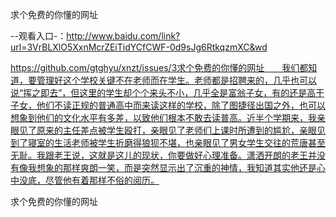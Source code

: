 求个免费的你懂的网址

--观看入口-：http://www.baidu.com/link?url=3VrBLXlO5XxnMcrZEiTidYCfCWF-0d9sJg6RtkqzmXC&wd

https://github.com/gtghyu/xnzt/issues/3求个免费的你懂的网址　　我们都知道，要管理好这个学校关键不在老师而在学生。老师都是招聘来的，几乎也可以说“挥之即去”，但这里的学生却个个来头不小，几乎全是富翁子女，有的还是高干子女，他们不读正规的普通高中而来读这样的学校，除了图捷径出国之外，也可以想象到他们的文化水平有多差，以致他们根本不敢去读普高。近半个学期来，我亲眼见了原来的主任差点被学生殴打，亲眼见了老师们上课时所遭到的尴尬，亲眼见到了寝室的生活老师被学生折磨得狼狈不堪，也亲眼见了男女学生交往的荒唐甚至无耻。我跟老王说，这就是这儿的现状，你要做好心理准备。潇洒开朗的老王并没有像我想象的那样爽朗一笑，而是突然显示出了沉重的神情，我知道其实他还是心中没底，尽管他有着那样不俗的阅历。

求个免费的你懂的网址
